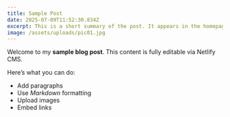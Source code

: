 ```yaml
---
title: Sample Post
date: 2025-07-09T11:52:30.834Z
excerpt: This is a short summary of the post. It appears in the homepage preview.
image: /assets/uploads/pic01.jpg
---
```



Welcome to my **sample blog post**. This content is fully editable via Netlify CMS.

Here’s what you can do:

* Add paragraphs
* Use *Markdown* formatting
* Upload images
* Embed links